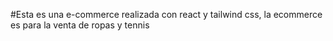 #Esta es una e-commerce realizada con react y tailwind css, la ecommerce es para la venta de ropas y tennis
